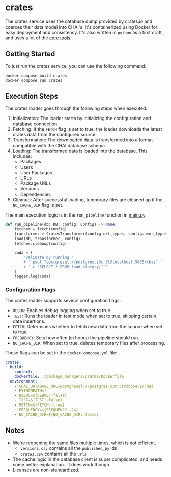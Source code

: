 # crates

The crates service uses the database dump provided by crates.io and coerces their data
model into CHAI's. It's containerized using Docker for easy deployment and consistency.
It's also written in `python` as a first draft, and uses a lot of the
[core tools](../../core/).

## Getting Started

To just run the crates service, you can use the following command:

```bash
docker compose build crates
docker compose run crates
```

## Execution Steps

The crates loader goes through the following steps when executed:

1. Initialization: The loader starts by initializing the configuration and database
   connection.
2. Fetching: If the `FETCH` flag is set to true, the loader downloads the latest crates
   data from the configured source.
3. Transformation: The downloaded data is transformed into a format compatible with the
   CHAI database schema.
4. Loading: The transformed data is loaded into the database. This includes:
   - Packages
   - Users
   - User Packages
   - URLs
   - Package URLs
   - Versions
   - Dependencies
5. Cleanup: After successful loading, temporary files are cleaned up if the `NO_CACHE_DIR` flag is set.

The main execution logic is in the `run_pipeline` function in [main.py](main.py).

```python
def run_pipeline(db: DB, config: Config) -> None:
    fetcher = fetch(config)
    transformer = CratesTransformer(config.url_types, config.user_types)
    load(db, transformer, config)
    fetcher.cleanup(config)

    coda = (
        "validate by running "
        + '`psql "postgresql://postgres:s3cr3t@localhost:5435/chai" '
        + '-c "SELECT * FROM load_history;"`'
    )
    logger.log(coda)
```

### Configuration Flags

The crates loader supports several configuration flags:

- `DEBUG`: Enables debug logging when set to true.
- `TEST`: Runs the loader in test mode when set to true, skipping certain data insertions.
- `FETCH`: Determines whether to fetch new data from the source when set to true.
- `FREQUENCY`: Sets how often (in hours) the pipeline should run.
- `NO_CACHE_DIR`: When set to true, deletes temporary files after processing.

These flags can be set in the `docker-compose.yml` file:

```yaml
crates:
  build:
    context: .
    dockerfile: ./package_managers/crates/Dockerfile
  environment:
    - CHAI_DATABASE_URL=postgresql://postgres:s3cr3t@db:5432/chai
    - PYTHONPATH=/
    - DEBUG=${DEBUG:-false}
    - TEST=${TEST:-false}
    - FETCH=${FETCH:-true}
    - FREQUENCY=${FREQUENCY:-24}
    - NO_CACHE_DIR=${NO_CACHE_DIR:-false}
```

## Notes

- We're reopening the same files multiple times, which is not efficient.
  - `versions.csv` contains all the `published_by` ids
  - `crates.csv` contains all the `urls`
- The cache logic in the database client is super complicated, and needs some better
  explanation...it does work though.
- Licenses are non-standardized.
